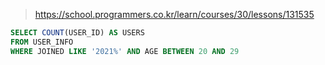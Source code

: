 > https://school.programmers.co.kr/learn/courses/30/lessons/131535

```sql
SELECT COUNT(USER_ID) AS USERS
FROM USER_INFO
WHERE JOINED LIKE '2021%' AND AGE BETWEEN 20 AND 29
```
